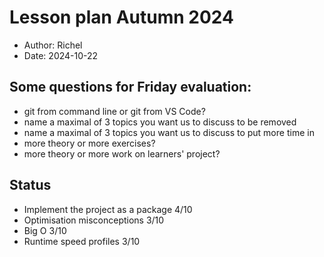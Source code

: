 # Lesson plan Autumn 2024

- Author: Richel
- Date: 2024-10-22

## Some questions for Friday evaluation:

- git from command line or git from VS Code?
- name a maximal of 3 topics you want us to discuss to be removed
- name a maximal of 3 topics you want us to discuss to put more time in
- more theory or more exercises?
- more theory or more work on learners' project?

## Status

- Implement the project as a package 4/10
- Optimisation misconceptions 3/10
- Big O 3/10
- Runtime speed profiles 3/10




